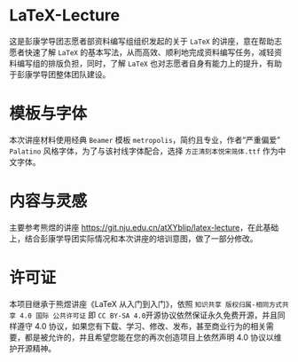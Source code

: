 # LaTeX-Lecture
这是彭康学导团志愿者部资料编写组组织发起的关于 `LaTeX` 的讲座，意在帮助志愿者快速了解 `LaTeX` 的基本写法，从而高效、顺利地完成资料编写任务，减轻资料编写组的排版负担，同时，了解 `LaTeX` 也对志愿者自身有能力上的提升，有助于彭康学导团整体团队建设。
# 模板与字体
本次讲座材料使用经典 `Beamer` 模板 `metropolis`，简约且专业，作者“严重偏爱” `Palatino` 风格字体，为了与该衬线字体配合，选择 `方正清刻本悦宋简体.ttf` 作为中文字体。
# 内容与灵感
主要参考熊煜的讲座 <https://git.nju.edu.cn/atXYblip/latex-lecture>，在此基础上，结合彭康学导团实际情况和本次讲座的培训意图，做了一部分修改。
# 许可证
本项目继承于熊煜讲座《LaTeX 从入门到入门》，依照 `知识共享 版权归属-相同方式共享 4.0 国际 公共许可证` 即 `CC BY-SA 4.0`开源协议依然保证永久免费开源，并且同样遵守 4.0 协议，如果您有下载、学习、修改、发布，甚至商业行为的相关需要，都是被允许的，并且希望您能在您的再次创造项目上依然声明 4.0 协议以维护开源精神。
